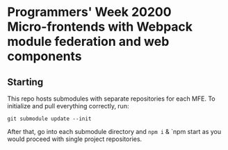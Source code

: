 # Programmers' Week 20200  <br> Micro-frontends with Webpack module federation and web components

## Starting

This repo hosts submodules with separate repositories for each MFE. To initialize and pull everything correctly, run:

```git submodule update --init```

After that, go into each submodule directory and `npm i` & `npm start as you would proceed with single project repositories.